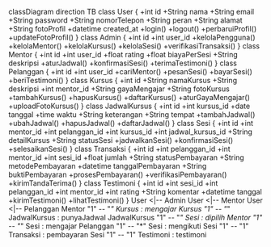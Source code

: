 classDiagram
    direction TB
    class User {
        +int id
        +String nama
        +String email
        +String password
        +String nomorTelepon
        +String peran
        +String alamat
        +String fotoProfil
        +datetime created_at
        +login()
        +logout()
        +perbaruiProfil()
        +updateFotoProfil()
    }
    class Admin {
        +int id
        +int user_id
        +kelolaPengguna()
        +kelolaMentor()
        +kelolaKursus()
        +kelolaSesi()
        +verifikasiTransaksi()
    }
    class Mentor {
        +int id
        +int user_id
        +float rating
        +float biayaPerSesi
        +String deskripsi
        +aturJadwal()
        +konfirmasiSesi()
        +terimaTestimoni()
    }
    class Pelanggan {
        +int id
        +int user_id
        +cariMentor()
        +pesanSesi()
        +bayarSesi()
        +beriTestimoni()
    }
    class Kursus {
        +int id
        +String namaKursus
        +String deskripsi
        +int mentor_id
        +String gayaMengajar
        +String fotoKursus
        +tambahKursus()
        +hapusKursus()
        +daftarKursus()
        +aturGayaMengajar()
        +uploadFotoKursus()
    }
    class JadwalKursus {
        +int id
        +int kursus_id
        +date tanggal
        +time waktu
        +String keterangan
        +String tempat
        +tambahJadwal()
        +ubahJadwal()
        +hapusJadwal()
        +daftarJadwal()
    }
    class Sesi {
        +int id
        +int mentor_id
        +int pelanggan_id
        +int kursus_id
        +int jadwal_kursus_id
        +String detailKursus
        +String statusSesi
        +jadwalkanSesi()
        +konfirmasiSesi()
        +selesaikanSesi()
    }
    class Transaksi {
        +int id
        +int pelanggan_id
        +int mentor_id
        +int sesi_id
        +float jumlah
        +String statusPembayaran
        +String metodePembayaran
        +datetime tanggalPembayaran
        +String buktiPembayaran
        +prosesPembayaran()
        +verifikasiPembayaran()
        +kirimTandaTerima()
    }
    class Testimoni {
        +int id
        +int sesi_id
        +int pelanggan_id
        +int mentor_id
        +int rating
        +String komentar
        +datetime tanggal
        +kirimTestimoni()
        +lihatTestimoni()
    }
    User <|-- Admin
    User <|-- Mentor
    User <|-- Pelanggan
    Mentor "1" -- "*" Kursus : mengajar
    Kursus "1" -- "*" JadwalKursus : punyaJadwal
    JadwalKursus "1" -- "*" Sesi : dipilih
    Mentor "1" -- "*" Sesi : mengajar
    Pelanggan "1" -- "*" Sesi : mengikuti
    Sesi "1" -- "1" Transaksi : pembayaran
    Sesi "1" -- "1" Testimoni : testimoni
